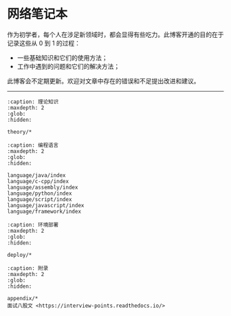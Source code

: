 # 网络笔记本

作为初学者，每个人在涉足新领域时，都会显得有些吃力。此博客开通的目的在于记录这些从 0 到 1 的过程：

- 一些基础知识和它们的使用方法；
- 工作中遇到的问题和它们的解决方法；

此博客会不定期更新。欢迎对文章中存在的错误和不足提出改进和建议。

---

```{toctree}
:caption: 理论知识
:maxdepth: 2
:glob:
:hidden:

theory/*
```

```{toctree}
:caption: 编程语言
:maxdepth: 2
:glob:
:hidden:

language/java/index
language/c-cpp/index
language/assembly/index
language/python/index
language/script/index
language/javascript/index
language/framework/index
```

```{toctree}
:caption: 环境部署
:maxdepth: 2
:glob:
:hidden:

deploy/*
```

```{toctree}
:caption: 附录
:maxdepth: 2
:glob:
:hidden:

appendix/*
面试八股文 <https://interview-points.readthedocs.io/>
```
